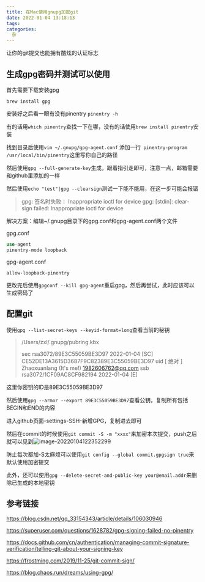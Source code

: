 ```yaml
---
title: 在Mac使用gnupg加密git
date: 2022-01-04 13:18:13
tags:
categories:
  杂
---
```


让你的git提交也能拥有酷炫的认证标志

<!--more-->

## 生成gpg密码并测试可以使用

首先需要下载安装gpg

``brew install gpg``

安装好之后看一眼有没有pinentry ``pinentry -h``

有的话用``which pinentry``查找一下在哪，没有的话使用``brew install pinentry``安装

找到目录后使用``vim ~/.gnupg/gpg-agent.conf`` 添加一行`` pinentry-program /usr/local/bin/pinentry``这里写你自己的路径

然后使用``gpg --full-generate-key``生成，跟着指引走即可，注意一点，邮箱需要和github里添加的一样

然后使用``echo "test"|gpg --clearsign``测试一下能不能用，在这一步可能会报错

> gpg: 签名时失败： Inappropriate ioctl for device
> gpg: [stdin]: clear-sign failed: Inappropriate ioctl for device

解决方案：编辑~/.gnupg目录下的gpg.conf和gpg-agent.conf两个文件

gpg.conf

```php
use-agent
pinentry-mode loopback
```

gpg-agent.conf

```undefined
allow-loopback-pinentry
```

更改完后使用``gpgconf --kill gpg-agent``重启gpg，然后再尝试，此时应该可以生成密码了

## 配置git

使用``gpg --list-secret-keys --keyid-format=long``查看当前的秘钥

> /Users/zxl/.gnupg/pubring.kbx
>
> sec   rsa3072/89E3C55059BE3D97 2022-01-04 [SC]
>       CE52DE13A3615D3687F9C82389E3C55059BE3D97
> uid                   [ 绝对 ] Zhaoxuanlang (It's me!) <1982606762@qq.com>
> ssb   rsa3072/1CF09AC8CF982194 2022-01-04 [E]

这里你密钥的ID是89E3C55059BE3D97

然后使用``gpg --armor --export 89E3C55059BE3D97``查看公钥，复制所有包括BEGIN和END的内容

进入github页面-settings-SSH-新增GPG，复制进去即可

然后在commit的时候使用``git commit -S -m "xxxx"``来加密本次提交，push之后就可以见到![image-20220104122352299](https://gitee.com/Squirrel_01/img/raw/master/img/image-20220104122352299.png)

防止每次都加-S太麻烦可以使用``git config --global commit.gpgsign true``来默认使用加密提交

此外，还可以使用``gpg --delete-secret-and-public-key your@email.addr``来删除已生成的本地密钥

## 参考链接

https://blog.csdn.net/qq_33154343/article/details/106030946

https://superuser.com/questions/1628782/gpg-signing-failed-no-pinentry

https://docs.github.com/cn/authentication/managing-commit-signature-verification/telling-git-about-your-signing-key

https://frostming.com/2019/11-25/git-commit-sign/

https://blog.chaos.run/dreams/using-gpg/

